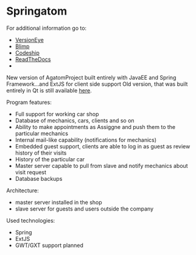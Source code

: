 Springatom
==========

For additional information go to:
- [VersionEye](https://www.versioneye.com/user/projects/52d30cebec13754cdb000072)
- [Blimp](https://app.getblimp.com/springatom/springatom/goals/)
- [Codeship](https://www.codeship.io/projects/4264)
- [ReadTheDocs](http://springatom.readthedocs.org/en/latest/)
- 


New version of AgatomProject built entirely with JavaEE and Spring Framework...and ExtJS for client side support
Old version, that was built entirely in Qt is still available [here](https://gitorious.org/agatomproject).

Program features:
- Full support for working car shop
- Database of mechanics, cars, clients and so on
- Ability to make appointments as Assiggne and push them to the particular mechanics
- Internal mail-like capability (notifications for mechanics)
- Embedded guest support, clients are able to log in as guest as review history of their visits
- History of the particular car
- Master server capable to pull from slave and notify mechanics about visit request
- Database backups

Architecture:
- master server installed in the shop
- slave server for guests and users outside the company

Used technologies:
- Spring
- ExtJS
- GWT/GXT support planned
